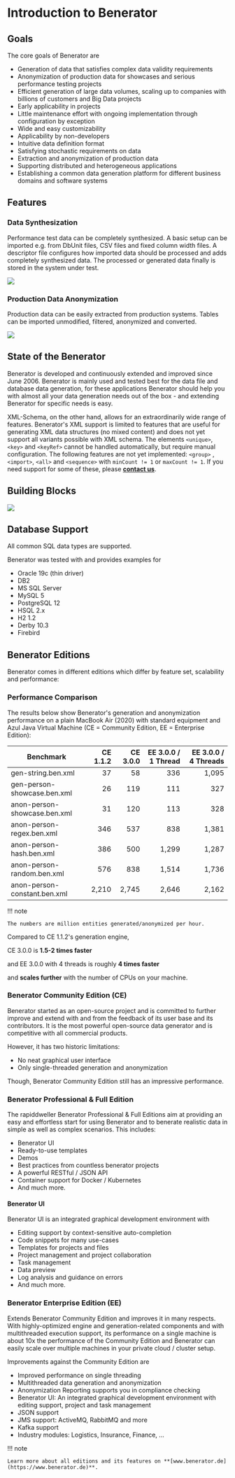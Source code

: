 # Introduction to Benerator

## Goals

The core goals of Benerator are

- Generation of data that satisfies complex data validity requirements
- Anonymization of production data for showcases and serious performance testing projects
- Efficient generation of large data volumes, scaling up to companies with billions of customers and Big Data projects
- Early applicability in projects
- Little maintenance effort with ongoing implementation through configuration by exception
- Wide and easy customizability
- Applicability by non-developers
- Intuitive data definition format
- Satisfying stochastic requirements on data
- Extraction and anonymization of production data
- Supporting distributed and heterogeneous applications
- Establishing a common data generation platform for different business domains and software systems

## Features

### Data Synthesization

Performance test data can be completely synthesized. A basic setup can be imported e.g. from DbUnit files, CSV files and fixed column width files. A
descriptor file configures how imported data should be processed and adds completely synthesized data. The processed or generated data finally is
stored in the system under test.

![](assets/grafik1.png)

### Production Data Anonymization

Production data can be easily extracted from production systems. Tables can be imported unmodified, filtered, anonymized and converted.

![](assets/grafik2.png)

## State of the Benerator

Benerator is developed and continuously extended and improved since June 2006\. Benerator is mainly used and tested best for the data file and database
data generation, for these applications Benerator should help you with almost all your data generation needs out of the box - and extending Benerator
for specific needs is easy.

XML-Schema, on the other hand, allows for an extraordinarily wide range of features. Benerator's XML support is limited to features that are useful
for generating XML data structures (no mixed content) and does not yet support all variants possible with XML schema. The elements `<unique>`, `<key>`
and `<keyRef>` cannot be handled automatically, but require manual configuration. The following features are not yet implemented: `<group>`
, `<import>`, `<all>` and `<sequence>` with `minCount != 1` or `maxCount != 1`. 
If you need support for some of these, please **[contact us](mailto:team@rapiddweller.com)**.

## Building Blocks

![](assets/grafik3.png)

## Database Support

All common SQL data types are supported.

Benerator was tested with and provides examples for

- Oracle 19c (thin driver)
- DB2
- MS SQL Server
- MySQL 5
- PostgreSQL 12
- HSQL 2.x
- H2 1.2
- Derby 10.3
- Firebird


## Benerator Editions

Benerator comes in different editions which differ by feature set, scalability and performance:

### Performance Comparison
The results below show Benerator's generation and anonymization performance on a plain 
MacBook Air (2020) with standard equipment and Azul Java Virtual Machine 
(CE = Community Edition, EE = Enterprise Edition):

| Benchmark | CE 1.1.2 | CE 3.0.0 | EE 3.0.0 / 1 Thread | EE 3.0.0 / 4 Threads | 
| --- | ---: | ---: | ---: | ---: |
| gen-string.ben.xml           |    37 |    58 |   336 | 1,095 |
| gen-person-showcase.ben.xml  |    26 |   119 |   111 |   327 |
| anon-person-showcase.ben.xml |    31 |   120 |   113 |   328 |
| anon-person-regex.ben.xml    |   346 |   537 |   838 | 1,381 |
| anon-person-hash.ben.xml     |   386 |   500 | 1,299 | 1,287 |
| anon-person-random.ben.xml   |   576 |   838 | 1,514 | 1,736 |
| anon-person-constant.ben.xml | 2,210 | 2,745 | 2,646 | 2,162 |

!!! note

    The numbers are million entities generated/anonymized per hour.

Compared to CE 1.1.2's generation engine,

CE 3.0.0 is **1.5-2 times faster** 

and EE 3.0.0 with 4 threads is roughly **4 times faster** 

and **scales further** with the number of CPUs on your machine.


### Benerator Community Edition (CE)

Benerator started as an open-source project and is committed to further improve and extend
with and from the feedback of its user base and its contributors.
It is the most powerful open-source data generator and is competitive with all commercial
products.

However, it has two historic limitations:

- No neat graphical user interface
- Only single-threaded generation and anonymization

Though, Benerator Community Edition still has an impressive performance.

### Benerator Professional & Full Edition

The rapiddweller Benerator Professional & Full Editions aim at providing an easy and effortless 
start for using Benerator and to benerate realistic data in simple as well as complex scenarios. This includes:

- Benerator UI
- Ready-to-use templates
- Demos
- Best practices from countless benerator projects 
- A powerful RESTful / JSON API
- Container support for Docker / Kubernetes
- And much more.

#### Benerator UI

Benerator UI is an integrated graphical development environment with 

- Editing support by context-sensitive auto-completion
- Code snippets for many use-cases
- Templates for projects and files
- Project management and project collaboration 
- Task management
- Data preview
- Log analysis and guidance on errors
- And much more.


### Benerator Enterprise Edition (EE)

Extends Benerator Community Edition and improves it in many respects. 
With highly-optimized engine and generation-related components 
and with multithreaded execution support, its performance on a single
machine is about 10x the performance of the Community Edition 
and Benerator can easily scale over multiple machines in your private cloud / cluster setup.

Improvements against the Community Edition are

- Improved performance on single threading
- Multithreaded data generation and anonymization
- Anonymization Reporting supports you in compliance checking
- Benerator UI: An integrated graphical development environment with editing support, project and task management
- JSON support
- JMS support: ActiveMQ, RabbitMQ and more
- Kafka support
- Industry modules: Logistics, Insurance, Finance, ...

!!! note

    Learn more about all editions and its features on **[www.benerator.de](https://www.benerator.de)**.